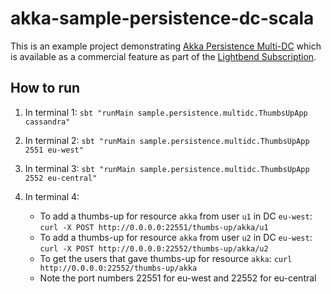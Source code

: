 akka-sample-persistence-dc-scala
================================

This is an example project demonstrating [Akka Persistence Multi-DC](https://developer.lightbend.com/docs/akka-commercial-addons/current/persistence-dc/index.html)
which is available as a commercial feature as part of the [Lightbend Subscription](https://www.lightbend.com/subscription).

## How to run

1. In terminal 1: `sbt "runMain sample.persistence.multidc.ThumbsUpApp cassandra"`

1. In terminal 2: `sbt "runMain sample.persistence.multidc.ThumbsUpApp 2551 eu-west"`

1. In terminal 3: `sbt "runMain sample.persistence.multidc.ThumbsUpApp 2552 eu-central"`

1. In terminal 4:
    * To add a thumbs-up for resource `akka` from user `u1` in DC `eu-west`: `curl -X POST http://0.0.0.0:22551/thumbs-up/akka/u1`
    * To add a thumbs-up for resource `akka` from user `u2` in DC `eu-west`: `curl -X POST http://0.0.0.0:22552/thumbs-up/akka/u2`
    * To get the users that gave thumbs-up for resource `akka`: `curl http://0.0.0.0:22552/thumbs-up/akka`
    * Note the port numbers 22551 for eu-west and 22552 for eu-central
